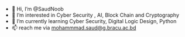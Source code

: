 - 👋 Hi, I’m @SaudNoob
- 👀 I’m interested in Cyber Security , AI, Block Chain and Cryptography
- 🌱 I’m currently learning Cyber Security, Digital Logic Design, Python
- 📫 reach me via mohammmad.saud@g.bracu.ac.bd

<!---
SaudNoob/SaudNoob is a ✨ special ✨ repository because its `README.md` (this file) appears on your GitHub profile.
You can click the Preview link to take a look at your changes.
--->
